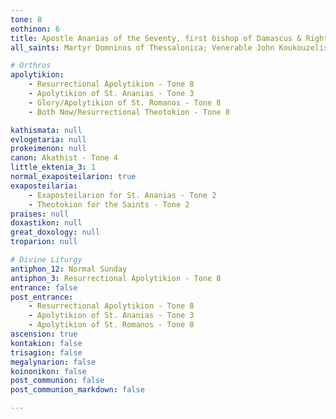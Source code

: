 ```yaml
---
tone: 8
eothinon: 6
title: Apostle Ananias of the Seventy, first bishop of Damascus & Righteous Father Romanos the Melodist
all_saints: Martyr Domninos of Thessalonica; Venerable John Koukouzelis & Gregory the Domestikos of the Great Lavra on Athos; Venerable Sabbas of Vishera in Russia

# Orthros
apolytikion:
    - Resurrectional Apolytikion - Tone 8
    - Apolytikion of St. Ananias - Tone 3
    - Glory/Apolytikion of St. Romanos - Tone 8
    - Both Now/Resurrectional Theotokion - Tone 8

kathismata: null
evlogetaria: null
prokeimenon: null
canon: Akathist - Tone 4
little_ektenia_3: 1
normal_exaposteilarion: true
exaposteilaria:
    - Exaposteilarion for St. Ananias - Tone 2
    - Theotokion for the Saints - Tone 2
praises: null
doxastikon: null
great_doxology: null
troparion: null

# Divine Liturgy
antiphon_12: Normal Sunday
antiphon_3: Resurrectional Apolytikion - Tone 8
entrance: false
post_entrance:
    - Resurrectional Apolytikion - Tone 8
    - Apolytikion of St. Ananias - Tone 3
    - Apolytikion of St. Romanos - Tone 8
ascension: true
kontakion: false
trisagion: false
megalynarion: false
koinonikon: false
post_communion: false
post_communion_markdown: false

---
```


